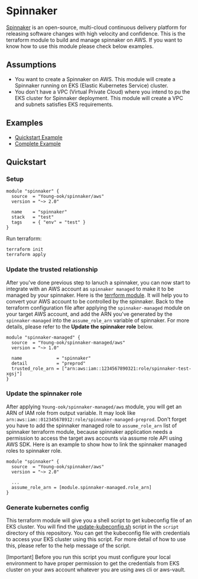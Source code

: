 # Spinnaker
[Spinnaker](https://spinnaker.io/) is an open-source, multi-cloud continuous delivery platform for releasing software changes with high velocity and confidence. This is the terraform module to build and manage spinnaker on AWS. If you want to know how to use this module please check below examples.

## Assumptions
* You want to create a Spinnaker on AWS. This module will create a Spinnaker running on EKS (Elastic Kubernetes Service) cluster.
* You don't have a VPC (Virtual Private Cloud) where you intend to pu the EKS cluster for Spinnaker deployment. This module will create a VPC and subnets satisfies EKS requirements.

## Examples
- [Quickstart Example](https://github.com/Young-ook/terraform-aws-spinnaker/tree/master/README.md#Quickstart)
- [Complete Example](https://github.com/Young-ook/terraform-aws-spinnaker/tree/master/examples/complete)

## Quickstart
### Setup
```hcl
module "spinnaker" {
  source  = "Young-ook/spinnaker/aws"
  version = "~> 2.0"

  name    = "spinnaker"
  stack   = "test"
  tags    = { "env" = "test" }
}
```
Run terraform:
```
terraform init
terraform apply
```
### Update the trusted relationship
After you've done previous step to lanuch a spinnaker, you can now start to integrate with an AWS account as `spinnaker managed` to make it to be managed by your spinnaker. Here is the [terrform module](https://github.com/Young-ook/terraform-aws-spinnaker-managed/tree/master/examples/complete). It will help you to convert your AWS account to be controlled by the spinnaker. Back to the terraform configuration file after applying the `spinnaker-managed` module on your target AWS account, and add the ARN you've generated by the `spinnaker-managed` into the `assume_role_arn` variable of spinnaker. For more details, please refer to the **Update the spinnaker role** below.
```hcl
module "spinnaker-managed" {
  source  = "Young-ook/spinnaker-managed/aws"
  version = "~> 1.0"

  name             = "spinnaker"
  detail           = "preprod"
  trusted_role_arn = ["arn:aws:iam::1234567890321:role/spinnaker-test-xgsj"]
}
```

### Update the spinnaker role
After applying `Young-ook/spinnaker-managed/aws` module, you will get an ARN of IAM role from output variable. It may look like `arn:aws:iam::012345678912:role/spinnaker-managed-preprod`. Don't forget you have to add the spinnaker managed role to `assume_role_arn` list of spinnaker terraform module, because spinnaker application needs a permission to access the target aws accounts via assume role API using AWS SDK. Here is an example to show how to link the spinnaker managed roles to spinnaker role.
```hcl
module "spinnaker" {
  source  = "Young-ook/spinnaker/aws"
  version = "~> 2.0"

  ...
  assume_role_arn = [module.spinnaker-managed.role_arn]
}
```

### Generate kubernetes config
This terraform module will give you a shell script to get kubeconfig file of an EKS cluster. You will find the [update-kubeconfig.sh](https://github.com/Young-ook/terraform-aws-spinnaker/tree/master/script/update-kubeconfig.sh) script in the `script` directory of this repository. You can get the kubeconfig file with credentials to access your EKS cluster using this script. For more detail of how to use this, please refer to the help message of the script.

[Important] Before you run this script you must configure your local environment to have proper permission to get the credentials from EKS cluster on your aws account whatever you are using aws cli or aws-vault.
